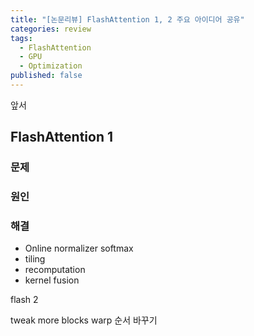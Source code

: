 ```yaml
---
title: "[논문리뷰] FlashAttention 1, 2 주요 아이디어 공유"
categories: review
tags:
  - FlashAttention
  - GPU
  - Optimization
published: false
---
```

앞서 
## FlashAttention 1

### 문제

### 원인

### 해결



- Online normalizer softmax
- tiling
- recomputation
- kernel fusion

flash 2

tweak
more blocks
warp 순서 바꾸기
